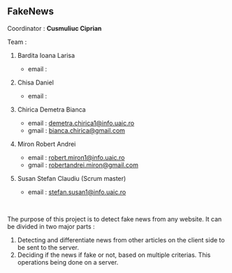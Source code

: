 <h2>FakeNews </h2>

Coordinator : <b> Cusmuliuc Ciprian </b>

Team :

1. Bardita Ioana Larisa 
    - email : 
  
2. Chisa Daniel
    - email :
  
3. Chirica Demetra Bianca
    - email : demetra.chirica1@info.uaic.ro
    - gmail : bianca.chirica@gmail.com
  
4. Miron Robert Andrei
    - email : robert.miron1@info.uaic.ro
    - gmail : robertandrei.miron@gmail.com
  
5. Susan Stefan Claudiu (Scrum master)
    - email : stefan.susan1@info.uaic.ro
<br/>
<p>The purpose of this project is to detect fake news from any website. It can be divided in two major parts : </p>
<ol>
<li>Detecting and differentiate news from other articles on the client side to be sent to the server.</li>
<li> Deciding if the news if fake or not, based on multiple criterias. This operations being done on a server.</li>
</ol>
